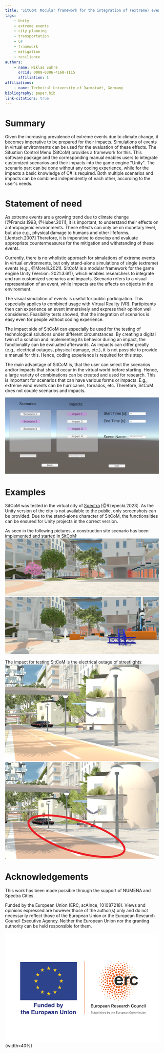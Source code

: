 ```yaml
---
title: 'SitCoM: Modular framework for the integration of (extreme) events and their impacts in Unity'
tags:
    - Unity
    - extreme events
    - city planning
    - transportation
    - C#
    - framework
    - mitigation
    - resilience
authors:
    - name: Niklas Suhre
      orcid: 0009-0006-4168-1115
      affiliation: 1
affiliations:
    - name: Technical University of Darmstadt, Germany
bibliography: paper.bib
link-citations: true
---
```


# Summary

Given the increasing prevalence of extreme events due to climate change, it becomes
imperative to be prepared for their impacts. Simulations of events in virtual environments
can be used for the evaluation of these effects. The Situation Control Menu (SitCoM)
provides a framework for this. This software package and the corresponding manual enables
users to integrate customized scenarios and their impacts into the game engine "Unity".
The scenario part can be done without any coding experience, while for the impacts a basic
knowledge of C# is required. Both multiple scenarios and impacts can be combined independently of each other, according to the user's needs.


# Statement of need

As extreme events are a growing
trend due to climate change [@Francis.1998; @Huber.2011], it is important, to understand their effects on anthropogenic environments.
These effects can only be on monetary level, but also e.g., physical damage to humans and other lifeforms. [Jentsch.2007]
Therefore, it is imperative to develop and evaluate appropriate countermeasures for the mitigation and withstanding of these events.

Currently, there is no wholistic approach for simulations of extreme events in virtual environments,
but only stand-alone simulations of single (extreme) events (e.g., @Morelli.2021).
SitCoM is a modular framework for the game engine Unity (Version: 2021.3.6f1),
which enables researchers to integrate and run customized scenarios and impacts.
Scenario refers to a visual representation of an event,
while impacts are the effects on objects in the environment.

The visual simulation of events is useful for public participation. This especially applies to
combined usage with Virtual Reality (VR). Partipicants then can experience an event immersively and express
their opinion well considered. Feasibility tests showed, that the integration of scenarios is easy
even for people without coding experience.

The impact side of SitCoM can especially be used for the testing of technological solutions
under different circumstances. By creating a digital twin of a solution and implementing its behavior
during an impact, the functionality can be evaluated afterwards. As impacts can differ greatly (e.g., electrical outages, physical damage, etc.), it is not possible to provide a manual for this. Hence, coding experience is required for this step.

The main advantage of SitCoM is, that the user can select the scenarios and/or impacts that should occur
in the virtual world before starting. Hence, a large variety of combinations can be created and used for
research. This is important for scenarios that can have various forms or impacts. E.g., extreme wind events
can be hurricanes, tornados, etc. Therefore, SitCoM does not couple scenarios and impacts.

![](run_scenario.PNG)

# Examples

SitCoM was tested in the virtual city of [Spectra](www.spectracities.com) [@Rzepecki.2023]. As the Unity version of the city is not available to the public, only
screenshots can be provided. Due to the stand-alone character of SitCoM, the functionalities can be ensured for
Unity projects in the correct version.

As seen in the following pictures, a construction site scenario has been implemented and started in SitCoM:
![](construction_site_off.PNG)
![](construction_site_on.PNG)

The impact for testing SitCoM is the electrical outage of streetlights:
![](streetlights_on.PNG)
![](streetlights_off_with_marking.png)

# Acknowledgements

This work has been made possible through the support of NUMENA and Spectra Cities.

Funded by the European Union (ERC, scAInce, 101087218). Views and opinions expressed are however
those of the author(s) only and do not necessarily reflect those of the European Union or the
European Research Council Executive Agency. Neither the European Union nor the granting
authority can be held responsible for them.

![](erc_logo.png){width=40%}



